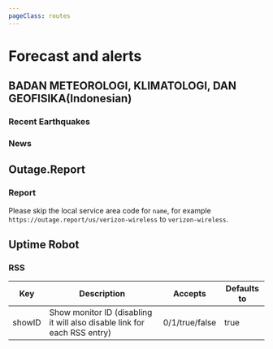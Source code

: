 ```yaml
---
pageClass: routes
---
```


# Forecast and alerts

## BADAN METEOROLOGI, KLIMATOLOGI, DAN GEOFISIKA(Indonesian)

### Recent Earthquakes

<RouteEn author="Shinanory" example="/bmkg/earthquake" path="/bmkg/earthquake" />

### News

<RouteEn author="Shinanory" example="/bmkg/news" path="/bmkg/news" />

## Outage.Report

### Report

<RouteEn author="cxumol nczitzk" example="/outagereport/ubisoft/5" path="/outagereport/:name/:count?" :paramsDesc="['Service name, spelling format must be consistent with URL', 'Counting threshold, will only be written in RSS if the number of people who report to stop serving is not less than this number']">

Please skip the local service area code for `name`, for example `https://outage.report/us/verizon-wireless` to `verizon-wireless`.

</RouteEn>

## Uptime Robot

### RSS

<RouteEn author="Rongronggg9" example="/uptimerobot/rss/u358785-e4323652448755805d668f1a66506f2f" path="/uptimerobot/rss/:id/:routeParams?" :paramsDesc="['the last part of your RSS URL (e.g. `u358785-e4323652448755805d668f1a66506f2f` for `https://rss.uptimerobot.com/u358785-e4323652448755805d668f1a66506f2f`)', 'extra parameters, see the table below']">
<!-- example stolen from https://atlas.eff.org//domains/uptimerobot.com.html -->

| Key    | Description                                                              | Accepts        | Defaults to |
|--------|--------------------------------------------------------------------------|----------------|-------------|
| showID | Show monitor ID (disabling it will also disable link for each RSS entry) | 0/1/true/false | true        |

</RouteEn>
